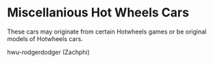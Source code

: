 # Miscellanious Hot Wheels Cars
These cars may originate from certain Hotwheels games or be original models of Hotwheels cars.

hwu-rodgerdodger (Zachphi)
